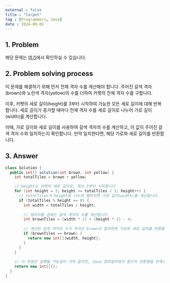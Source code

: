 ```yaml
---
external : false
title : "Carpet"
tag : [Programmers, Java]
date : 2024-09-03
---
```


## 1. Problem

해당 문제는 [여기](https://school.programmers.co.kr/learn/courses/30/lessons/42842)에서 확인하실 수 있습니다.

## 2. Problem solving process

이 문제를 해결하기 위해 먼저 전체 격자 수를 계산해야 합니다. 주어진 갈색 격자(brown)와 노란색 격자(yellow)의 수를 더하여 카펫의 전체 격자 수를 구합니다.

이후, 카펫의 세로 길이(height)를 3부터 시작하여 가능한 모든 세로 길이에 대해 반복합니다. 세로 길이가 증가할 때마다 전체 격자 수를 세로 길이로 나누어 가로 길이(width)를 계산합니다.

이때, 가로 길이와 세로 길이를 사용하여 갈색 격자의 수를 계산하고, 이 값이 주어진 갈색 격자 수와 일치하는지 확인합니다. 만약 일치한다면, 해당 가로와 세로 길이를 반환합니다.

## 3. Answer

```java
class Solution {
  public int[] solution(int brown, int yellow) {
    int totalTiles = brown + yellow;

    // height는 카펫의 세로 길이로, 최소 3부터 시작합니다
    for (int height = 3; height <= totalTiles / 3; height++) {
      // totalTiles가 height로 나누어 떨어지면 가로 길이(width)를 계산합니다.
      if (totalTiles % height == 0) {
        int width = totalTiles / height;
        
        // 테두리를 감싸는 갈색 격자의 수를 계산합니다
        int brownTiles = (width * 2) + (height * 2) - 4;
        
        // 계산된 갈색 격자의 수가 주어진 brown과 일치하면 가로와 세로 길이를 반환합니다
        if (brownTiles == brown) {
          return new int[]{width, height};
        }
      }
    }
    
    // 이 부분은 실행될 가능성이 거의 없지만, Java 컴파일러에서 함수의 반환형을 만족시키기 위해 필요합니다
    return new int[]{};
  }
}
```
